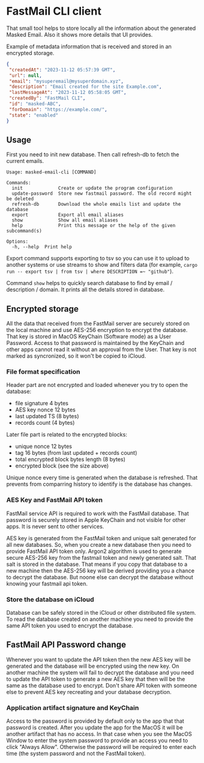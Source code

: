 # FastMail CLI client

That small tool helps to store locally all the information about the generated Masked Email. Also it shows more details that UI provides.

Example of metadata information that is received and stored in an encrypted storage.

```json
{
 "createdAt": "2023-11-12 05:57:39 GMT",
 "url": null,
 "email": "mysuperemail@mysuperdomain.xyz",
 "description": "Email created for the site Example.com",
 "lastMessageAt": "2023-11-12 05:58:05 GMT",
 "createdBy": "FastMail CLI",
 "id": "masked-ABC",
 "forDomain": "https://example.com/",
 "state": "enabled"
}
```

## Usage

First you need to init new database. Then call refresh-db to fetch the current emails.

```text
Usage: masked-email-cli [COMMAND]

Commands:
  init             Create or update the program configuration
  update-password  Store new fastmail password. The old record might be deleted
  refresh-db       Download the whole emails list and update the database
  export           Export all email aliases
  show             Show all email aliases
  help             Print this message or the help of the given subcommand(s)

Options:
  -h, --help  Print help
```

Export command supports exporting to tsv so you can use it to upload to another systems or use streams to show and filters data
(for example, `cargo run -- export tsv | from tsv | where DESCRIPTION =~ "github"`).

Command `show` helps to quickly search database to find by email / description / domain. It prints all the details stored in database.

## Encrypted storage

All the data that received from the FastMail server are securely stored on the local machine and use AES-256 encryption to encrypt the database. That key
is stored in MacOS KeyChain (Software mode) as a User Password. Access to that password is maintained by the KeyChain and other apps cannot read it without an
approval from the User. That key is not marked as syncronized, so it won't be copied to iCloud.

### File format specification

Header part are not encrypted and loaded whenever you try to open the database:

- file signature 4 bytes
- AES key nonce 12 bytes
- last updated TS (8 bytes)
- records count (4 bytes)

Later file part is related to the encrypted blocks:

- unique nonce 12 bytes
- tag 16 bytes (from last updated + records count)
- total encrypted block bytes length (8 bytes)
- encrypted block (see the size above)

Unique nonce every time is generated when the database is refreshed. That prevents from comparring history to identify is the database has changes.

### AES Key and FastMail API token

FastMail service API is required to work with the FastMail database. That password is securely stored in Apple KeyChain and not visible for other apps. It is
never sent to other services.

AES key is generated from the FastMail token and unique salt generated for all new databases. So, when you create a new database then you need to  
provide FastMail API token only. Argon2 algorithm is used to generate secure AES-256 key from the fastmail token and newly generated salt. That salt is stored
in the database. That means if you copy that database to a new machine then the AES-256 key will be derived providing you a chance to decrypt the database. But
noone else can decrypt the database without knowing your fastmail api token.

### Store the database on iCloud

Database can be safely stored in the iCloud or other distributed file system. To read the database created on another machine you need to provide the same API token
you used to encrypt the database.

## FastMail API Password change

Whenever you want to update the API token then the new AES key will be generated and the database will be encrypted using the new key. On another
machine the system will fail to decrypt the database and you need to update the API token to generate a new AES key that then will be
the same as the database used to encrypt. Don't share API token with someone else to prevent AES key recreating and your database decryption.

### Application artifact signature and KeyChain

Access to the password is provided by default only to the app that that password is created. After you update the app for the MacOS it will be another artifact
that has no access. In that case when you see the MacOS Window to enter the system password to provide an access you need to click "Always Allow". Otherwise the
password will be required to enter each time (the system password and not the FastMail token).
